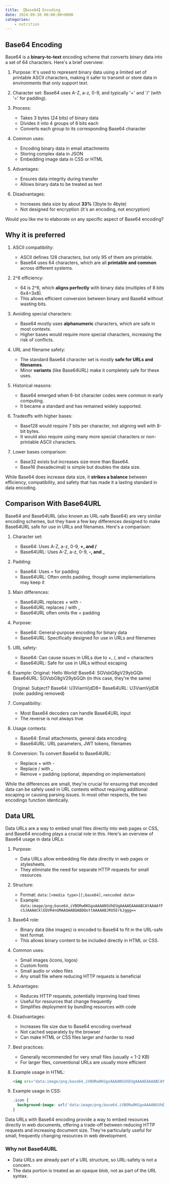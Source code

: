 ```yaml
---
title: 【Base64】Encoding
date: 2024-09-30 00:00:00+0000
categories: 
    - nutrition
---
```


## Base64 Encoding

Base64 is a **binary-to-text** encoding scheme that converts binary data into a set of 64 characters. Here's a brief overview:

1. Purpose: It's used to represent binary data using a limited set of printable ASCII characters, making it safer to transmit or store data in environments that only support text.

2. Character set: Base64 uses A-Z, a-z, 0-9, and typically '+' and '/' (with '=' for padding).

3. Process: 
   - Takes 3 bytes (24 bits) of binary data
   - Divides it into 4 groups of 6 bits each
   - Converts each group to its corresponding Base64 character

4. Common uses:
   - Encoding binary data in email attachments
   - Storing complex data in JSON
   - Embedding image data in CSS or HTML

5. Advantages:
   - Ensures data integrity during transfer
   - Allows binary data to be treated as text

6. Disadvantages:
   - Increases data size by about **33%** (3byte to 4byte)
   - Not designed for encryption (it's an encoding, not encryption)

Would you like me to elaborate on any specific aspect of Base64 encoding?

## Why it is preferred

1. ASCII compatibility:
   - ASCII defines 128 characters, but only 95 of them are printable.
   - Base64 uses 64 characters, which are all **printable and common** across different systems.

2. 2^6 efficiency:
   - 64 is 2^6, which **aligns perfectly** with binary data (multiples of 8 bits 6x4=3x8).
   - This allows efficient conversion between binary and Base64 without wasting bits.

3. Avoiding special characters:
   - Base64 mostly uses **alphanumeric** characters, which are safe in most contexts.
   - Higher bases would require more special characters, increasing the risk of conflicts.

4. URL and filename safety:
   - The standard Base64 character set is mostly **safe for URLs and filenames**.
   - Minor **variants** (like Base64URL) make it completely safe for these uses.

5. Historical reasons:
   - Base64 emerged when 6-bit character codes were common in early computing.
   - It became a standard and has remained widely supported.

6. Tradeoffs with higher bases:
   - Base128 would require 7 bits per character, not aligning well with 8-bit bytes.
   - It would also require using many more special characters or non-printable ASCII characters.

7. Lower bases comparison:
   - Base32 exists but increases size more than Base64.
   - Base16 (hexadecimal) is simple but doubles the data size.

While Base64 does increase data size, it **strikes a balance** between efficiency, compatibility, and safety that has made it a lasting standard in data encoding.

## Comparison With Base64URL

Base64 and Base64URL (also known as URL-safe Base64) are very similar encoding schemes, but they have a few key differences designed to make Base64URL safe for use in URLs and filenames. Here's a comparison:

1. Character set:
   - Base64: Uses A-Z, a-z, 0-9, **+, and /**
   - Base64URL: Uses A-Z, a-z, 0-9, **-, and _**

2. Padding:
   - Base64: Uses = for padding
   - Base64URL: Often omits padding, though some implementations may keep it

3. Main differences:
   - Base64URL replaces + with -
   - Base64URL replaces / with _
   - Base64URL often omits the = padding

4. Purpose:
   - Base64: General-purpose encoding for binary data
   - Base64URL: Specifically designed for use in URLs and filenames

5. URL safety:
   - Base64: Can cause issues in URLs due to +, /, and = characters
   - Base64URL: Safe for use in URLs without escaping

6. Example:
   Original: Hello World!
   Base64:    SGVsbG8gV29ybGQh
   Base64URL: SGVsbG8gV29ybGQh (in this case, they're the same)

   Original: Subject?
   Base64:    U3ViamVjdD8=
   Base64URL: U3ViamVjdD8 (note: padding removed)

7. Compatibility:
   - Most Base64 decoders can handle Base64URL input
   - The reverse is not always true

8. Usage contexts:
   - Base64: Email attachments, general data encoding
   - Base64URL: URL parameters, JWT tokens, filenames

9. Conversion:
   To convert Base64 to Base64URL:
   
   - Replace + with -
   - Replace / with _
   - Remove = padding (optional, depending on implementation)

While the differences are small, they're crucial for ensuring that encoded data can be safely used in URL contexts without requiring additional escaping or causing parsing issues. In most other respects, the two encodings function identically.

## Data URL

Data URLs are a way to embed small files directly into web pages or CSS, and Base64 encoding plays a crucial role in this. Here's an overview of Base64 usage in data URLs:

1. Purpose:
   - Data URLs allow embedding file data directly in web pages or stylesheets.
   - They eliminate the need for separate HTTP requests for small resources.

2. Structure:
   - Format: `data:[<media type>][;base64],<encoded data>`
   - Example: `data:image/png;base64,iVBORw0KGgoAAAANSUhEUgAAAAEAAAABCAYAAAAfFcSJAAAACklEQVR4nGMAAQAABQABDQottAAAAABJRU5ErkJggg==`

3. Base64 role:
   - Binary data (like images) is encoded to Base64 to fit in the URL-safe text format.
   - This allows binary content to be included directly in HTML or CSS.

4. Common uses:
   - Small images (icons, logos)
   - Custom fonts
   - Small audio or video files
   - Any small file where reducing HTTP requests is beneficial

5. Advantages:
   - Reduces HTTP requests, potentially improving load times
   - Useful for resources that change frequently
   - Simplifies deployment by bundling resources with code

6. Disadvantages:
   - Increases file size due to Base64 encoding overhead
   - Not cached separately by the browser
   - Can make HTML or CSS files larger and harder to read

7. Best practices:
   - Generally recommended for very small files (usually < 1-2 KB)
   - For larger files, conventional URLs are usually more efficient

8. Example usage in HTML:
   ```html
   <img src="data:image/png;base64,iVBORw0KGgoAAAANSUhEUgAAAAEAAAABCAYAAAAfFcSJAAAACklEQVR4nGMAAQAABQABDQottAAAAABJRU5ErkJggg==" alt="Small dot">
   ```

9. Example usage in CSS:
   ```css
   .icon {
     background-image: url('data:image/png;base64,iVBORw0KGgoAAAANSUhEUgAAAAEAAAABCAYAAAAfFcSJAAAACklEQVR4nGMAAQAABQABDQottAAAAABJRU5ErkJggg==');
   }
   ```

Data URLs with Base64 encoding provide a way to embed resources directly in web documents, offering a trade-off between reducing HTTP requests and increasing document size. They're particularly useful for small, frequently changing resources in web development.

### Why not Base64URL

- Data URLs are already part of a URL structure, so URL-safety is not a concern.
- The data portion is treated as an opaque blob, not as part of the URL syntax.